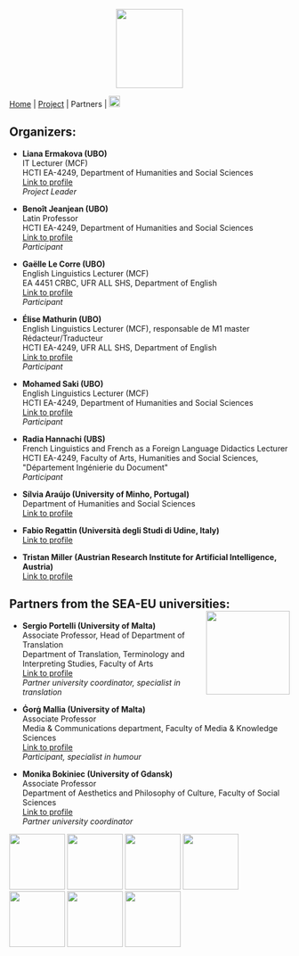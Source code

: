 <p align="center">
  <img src="Joker.png" width="120" height="142">
</p>

[Home](https://motsmachines.github.io/joker/EN) | [Project](https://motsmachines.github.io/joker/EN/project) | Partners | [<img src="drapeau FR.png" width="20">](https://motsmachines.github.io/joker/FR/) 
## Organizers: 
* **Liana Ermakova (UBO)**
<br>IT Lecturer (MCF)
<br>HCTI EA-4249, Department of Humanities and Social Sciences
<br> [Link to profile](https://www.univ-brest.fr/hcti/menu/Membres/Enseignants-chercheurs/Ermakova--Liana)
<br>*Project Leader*

* **Benoît Jeanjean (UBO)**
<br>Latin Professor
<br>HCTI EA-4249, Department of Humanities and Social Sciences
<br>[Link to profile](https://www.univ-brest.fr/hcti/menu/Membres/Enseignants-chercheurs/Jeanjean__Benoit)
<br>*Participant*

* **Gaëlle Le Corre (UBO)** 
<br>English Linguistics Lecturer (MCF)
<br>EA 4451 CRBC, UFR ALL SHS, Department of English
<br>[Link to profile](https://www.univ-brest.fr/crbc/menu/Membres+du+laboratoire/Enseignants-chercheurs/Ga-lle-Le-Corre)
<br>*Participant*

* **Élise Mathurin (UBO)**
<br>English Linguistics Lecturer (MCF), responsable de M1 master Rédacteur/Traducteur
<br>HCTI EA-4249, UFR ALL SHS, Department of English
<br>[Link to profile](https://www.univ-brest.fr/hcti/menu/Membres/Enseignants-chercheurs/Mathurin--Elise)
<br>*Participant*

* **Mohamed Saki (UBO)**
<br>English Linguistics Lecturer (MCF)
<br>HCTI EA-4249, Department of Humanities and Social Sciences
<br>[Link to profile](https://www.univ-brest.fr/hcti/menu/Membres/Enseignants-chercheurs/Saki--Mohamed)
<br>*Participant*

* **Radia Hannachi (UBS)** 
<br>French Linguistics and French as a Foreign Language Didactics Lecturer
<br>HCTI EA-4249, Faculty of Arts, Humanities and Social Sciences, "Département Ingénierie du Document"
<br>*Participant*

* **Sílvia Araújo (University of Minho, Portugal)**
<br>Department of Humanities and Social Sciences
<br>[Link to profile](http://cehum.ilch.uminho.pt/researchers/25)


* **Fabio Regattin (Università degli Studi di Udine, Italy)** 
<br>[Link to profile](https://scholar.google.com/citations?user=6F5BfbIAAAAJ&hl=it)

* **Tristan Miller (Austrian Research Institute for Artificial Intelligence, Austria)**
<br>[Link to profile](https://logological.org/) 

## Partners from the SEA-EU universities: <img align="right" width="150" height="150" src="SEA-EU.png">

* **Sergio Portelli (University of Malta)** 
<br>Associate Professor, Head of Department of Translation
<br>Department of Translation, Terminology and Interpreting Studies, Faculty of Arts 
<br>[Link to profile](https://www.um.edu.mt/profile/sergioportelli)
<br>*Partner university coordinator, specialist in translation*

* **Ġorġ Mallia (University of Malta)**
<br>Associate Professor
<br>Media & Communications department, Faculty of Media & Knowledge Sciences
<br>[Link to profile](https://www.um.edu.mt/profile/gorgmallia)
<br>*Participant, specialist in humour*

* **Monika Bokiniec (University of Gdansk)** 
<br>Associate Professor
<br>Department of Aesthetics and Philosophy of Culture, Faculty of Social Sciences
<br>[Link to profile](https://ug.edu.pl/pracownik/413/monika_bokiniec)
<br>*Partner university coordinator*

<img src="UBO.png" width="100"> <img src="CEHUM.png" width="100"> <img src="Università - Malta.png" width="100"> <img src="Università - UDINE.png" width="100"> <img src="University of Gdansk.png" width="100"> <img src="OFAI.png" width="100"> <img src="UBS.png" width="100"> 

